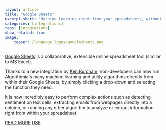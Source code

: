 ```yaml
---
layout: article
title: "Google Sheets"
excerpt-short: "Machine learning right from your spreadsheets, without code"
categories: [integrations]
tags: [integrations]
show_related: true
image:
    teaser: /language_logos/googlesheets.png
---
```


[Google Sheets](http://sheets.google.com) is a collaborative, extensible online spreadsheet tool (similar to MS Excel).

Thanks to a new integration by [Ken Burcham](https://www.linkedin.com/in/kenburcham/), non-developers can now run Algorithmia's many machine learning and utility algorithms directly from within their Google Sheets, by simply clicking a drop-down and selecting the function they need.

It is now incredibly easy to perform complex actions such as detecting sentiment on text cells, extracting emails from webpages directly into a column, or running any other algorithm to analyze or extract information right from within your spreadsheet. 

<a href="https://algorithmia.com/blog/google-sheets-ai/" class="btn btn-default btn-primary"><i class="fa fa-book" aria-hidden="true"></i> READ MORE</a>
<a href="https://docs.google.com/spreadsheets/d/1aqQTLqrGcKoro52X50U7npOvgj0AD33azWh_3XpZbD0/edit?usp=sharing/" class="btn btn-default btn-primary"><i class="fa fa-plug" aria-hidden="true"></i> USE</a>
